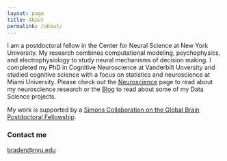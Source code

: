 ```yaml
---
layout: page
title: About
permalink: /about/
---
```


I am a postdoctoral fellow in the Center for Neural Science at New York University.  My research combines computational modeling, psychophysics, and electrophysiology to study neural mechanisms of decision making.  I completed my PhD in Cognitive Neuroscience at Vanderbilt Unversity and studied cognitive science with a focus on statistics and neuroscience at Miami University. Please check out the [Neuroscience](https://purcelba.github.io/Neuroscience/) page to read about my neuroscience research or the [Blog](https://purcelba.github.io/) to read about some of my Data Science projects.

My work is supported by a [Simons Collaboration on the Global Brain Postdoctoral Fellowship](https://www.simonsfoundation.org/life-sciences/simons-collaboration-on-the-global-brain-scientific-mission/).  


### Contact me

[braden@nyu.edu](mailto:braden@nyu.edu)